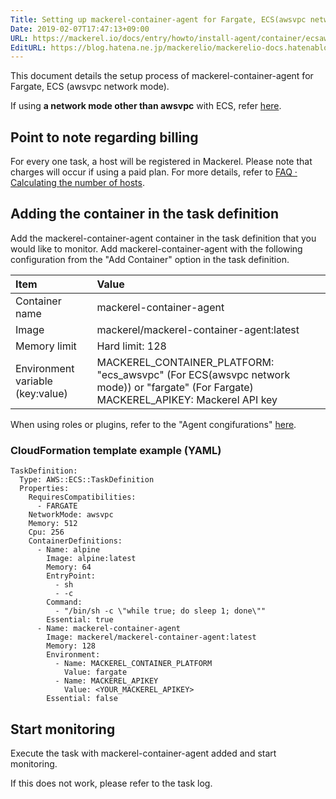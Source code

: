 ```yaml
---
Title: Setting up mackerel-container-agent for Fargate, ECS(awsvpc network mode)
Date: 2019-02-07T17:47:13+09:00
URL: https://mackerel.io/docs/entry/howto/install-agent/container/ecsawsvpc
EditURL: https://blog.hatena.ne.jp/mackerelio/mackerelio-docs.hatenablog.mackerel.io/atom/entry/98012380860620427
---
```


This document details the setup process of mackerel-container-agent for Fargate, ECS (awsvpc network mode).

If using **a network mode other than awsvpc** with ECS, refer [here](https://mackerel.io/docs/entry/howto/install-agent/container/ecs).

## Point to note regarding billing

For every one task, a host will be registered in Mackerel. Please note that charges will occur if using a paid plan. For more details, refer to [FAQ · Calculating the number of hosts](https://mackerel.io/docs/entry/faq/contracts/calculate-host-number).

## Adding the container in the task definition

Add the mackerel-container-agent container in the task definition that you would like to monitor.
Add mackerel-container-agent with the following configuration from the "Add Container" option in the task definition.

| Item | Value |
| :-- | :-- |
| Container name| mackerel-container-agent |
| Image|  mackerel/mackerel-container-agent:latest |
| Memory limit|  Hard limit: 128 |
| Environment variable (key:value) | MACKEREL_CONTAINER_PLATFORM: "ecs_awsvpc" (For ECS(awsvpc network mode)) or "fargate" (For Fargate)<br>MACKEREL_APIKEY: Mackerel API key |

When using roles or plugins, refer to the "Agent congifurations" [here](https://mackerel.io/docs/entry/howto/container-agent).

### CloudFormation template example (YAML)

```
TaskDefinition:
  Type: AWS::ECS::TaskDefinition
  Properties:
    RequiresCompatibilities:
      - FARGATE
    NetworkMode: awsvpc
    Memory: 512
    Cpu: 256
    ContainerDefinitions:
      - Name: alpine
        Image: alpine:latest
        Memory: 64
        EntryPoint:
          - sh
          - -c
        Command:
          - "/bin/sh -c \"while true; do sleep 1; done\""
        Essential: true
      - Name: mackerel-container-agent
        Image: mackerel/mackerel-container-agent:latest
        Memory: 128
        Environment:
          - Name: MACKEREL_CONTAINER_PLATFORM
            Value: fargate
          - Name: MACKEREL_APIKEY
            Value: <YOUR_MACKEREL_APIKEY>
        Essential: false
```

## Start monitoring

Execute the task with mackerel-container-agent added and start monitoring.

If this does not work, please refer to the task log.
